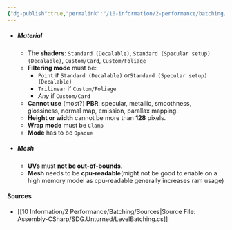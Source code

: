 ```yaml
---
{"dg-publish":true,"permalink":"/10-information/2-performance/batching/requirements-for-batching/","created":"2024-03-31T21:20:28.137+07:00","updated":"2024-03-31T22:34:26.376+07:00"}
---
```


- ##### Material
	- The **shaders**: `Standard (Decalable)`, `Standard (Specular setup) (Decalable)`, `Custom/Card`, `Custom/Foliage`
	- **Filtering mode** must be: 
		- `Point` if `Standard (Decalable)` or`Standard (Specular setup) (Decalable)`
		- `Trilinear` if `Custom/Foliage`
		- *Any* if `Custom/Card`
	- **Cannot use** (most?) **PBR**: specular, metallic, smoothness, glossiness, normal map, emission, parallax mapping.
	- **Height or width** cannot be more than **128** pixels.
	- **Wrap mode** must be `Clamp`
	- **Mode** has to be `Opaque`
- ##### Mesh
	- **UVs** must **not be out-of-bounds**.
	- **Mesh** needs to be **cpu-readable**(might not be good to enable on a high memory model as cpu-readable generally increases ram usage)

#### Sources
* [[10 Information/2 Performance/Batching/Sources\|Source File: Assembly-CSharp/SDG.Unturned/LevelBatching.cs]]
